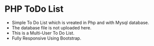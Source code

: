 # PHP ToDo List
* Simple To Do List which is vreated in Php and with Mysql database.
* The database file is not uploaded here.
* This is a Multi-User To Do List.
* Fully Responsive Using Bootstrap.
